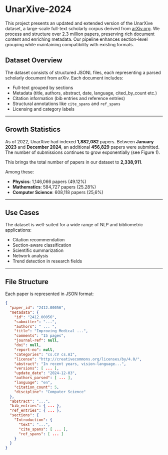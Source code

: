 # UnarXive-2024
This project presents an updated and extended version of the UnarXive dataset, a large-scale full-text scholarly corpus derived from [arXiv.org](https://arxiv.org). We process and structure over 2.3 million papers, preserving rich document content and enriching metadata. Our pipeline enhances section-level grouping while maintaining compatibility with existing formats.

## Dataset Overview

The dataset consists of structured JSONL files, each representing a parsed scholarly document from arXiv. Each document includes:

- Full-text grouped by sections
- Metadata (title, authors, abstract, date, language, cited_by_count etc.)
- Citation information (bib entries and reference entries)
- Structural annotations like `cite_spans` and `ref_spans`
- Licensing and category labels
---

## Growth Statistics

As of 2022, UnarXive had indexed **1,882,082** papers. Between **January 2023** and **December 2024**, an additional **456,829** papers were submitted. The number of submissions continues to grow exponentially (see Figure 1).

This brings the total number of papers in our dataset to **2,338,911**.

Among these:
- **Physics**: 1,146,066 papers (49.12%)
- **Mathematics**: 584,727 papers (25.28%)
- **Computer Science**: 608,118 papers (25,6%)
---

## Use Cases

The dataset is well-suited for a wide range of NLP and bibliometric applications:

- Citation recommendation
- Section-aware classification
- Scientific summarization
- Network analysis
- Trend detection in research fields

---

## File Structure

Each paper is represented in JSON format:

```json
{
  "paper_id": "2412.00056",
  "metadata": {
    "id": "2412.00056",
    "submitter": "...",
    "authors": " ... ",
    "title": "Improving Medical ...",
    "comments": "15 pages",
    "journal-ref": null,
    "doi": null,
    "report-no": null,
    "categories": "cs.CV cs.AI",
    "license": "http://creativecommons.org/licenses/by/4.0/",
    "abstract": "In recent years, vision-language...",
    "versions": [ ... ],
    "update_date": "2024-12-03",
    "authors_parsed": [ ... ],
    "language": "en",
    "citation_count": 5,
    "discipline": "Computer Science"
  },
  "abstract": "...",
  "bib_entries": { ... },
  "ref_entries": { ... },
  "sections": {
    "Introduction": {
      "text": "...",
      "cite_spans": [ ... ],
      "ref_spans": [ ... ]
    }
  }
}

